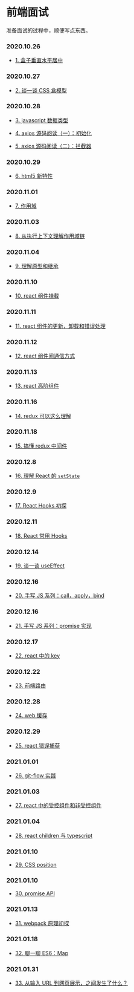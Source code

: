 <!--
 * @Author: tkiddo
 * @Date: 2020-11-02 08:43:42
 * @LastEditors: tkiddo
 * @LastEditTime: 2021-01-31 11:05:40
 * @Description:
-->

# 前端面试

准备面试的过程中，顺便写点东西。

### 2020.10.26

- [1. 盒子垂直水平居中](https://github.com/tkiddo/front-end-interview/blob/main/docs/box-center.md)

### 2020.10.27

- [2. 谈一谈 CSS 盒模型](https://github.com/tkiddo/front-end-interview/blob/main/docs/box-model.md)

### 2020.10.28

- [3. javascript 数据类型](https://github.com/tkiddo/front-end-interview/blob/main/docs/js-datatype.md)

- [4. axios 源码阅读（一）：初始化](https://github.com/tkiddo/front-end-interview/blob/main/docs/axios-init.md)

- [5. axios 源码阅读（二）：拦截器](https://github.com/tkiddo/front-end-interview/blob/main/docs/axios-interceptor.md)

### 2020.10.29

- [6. html5 新特性](https://github.com/tkiddo/front-end-interview/blob/main/docs/html5-new.md)

### 2020.11.01

- [7. 作用域](https://github.com/tkiddo/front-end-interview/blob/main/docs/scope.md)

### 2020.11.03

- [8. 从执行上下文理解作用域链](https://github.com/tkiddo/front-end-interview/blob/main/docs/scope-chain.md)

### 2020.11.04

- [9. 理解原型和继承](https://github.com/tkiddo/front-end-interview/blob/main/docs/prototype-inheritance.md)

### 2020.11.10

- [10. react 组件挂载](https://github.com/tkiddo/front-end-interview/blob/main/docs/react-component-mounting.md)

### 2020.11.11

- [11. react 组件的更新，卸载和错误处理](https://github.com/tkiddo/front-end-interview/blob/main/docs/react-component-update-unmount-error.md)

### 2020.11.12

- [12. react 组件间通信方式](https://github.com/tkiddo/front-end-interview/blob/main/docs/react-component-communation.md)

### 2020.11.13

- [13. react 高阶组件](https://github.com/tkiddo/front-end-interview/blob/main/docs/react-HOC.md)

### 2020.11.16

- [14. redux 可以这么理解](https://github.com/tkiddo/front-end-interview/blob/main/docs/redux-simple-understanding.md)

### 2020.11.18

- [15. 搞懂 redux 中间件](https://github.com/tkiddo/front-end-interview/blob/main/docs/redux-middleware.md)

### 2020.12.8

- [16. 理解 React 的 `setState`](https://github.com/tkiddo/front-end-interview/blob/main/docs/react-setState.md)

### 2020.12.9

- [17. React Hooks 初探](https://github.com/tkiddo/front-end-interview/blob/main/docs/react-hooks-primer.md)

### 2020.12.11

- [18. React 常用 Hooks](https://github.com/tkiddo/front-end-interview/blob/main/docs/react-common-hooks.md)

### 2020.12.14

- [19. 谈一谈 useEffect](https://github.com/tkiddo/front-end-interview/blob/main/docs/react-useEffect.md)

### 2020.12.16

- [20. 手写 JS 系列：call，apply，bind](https://github.com/tkiddo/front-end-interview/blob/main/docs/call-apply-bind.md)

### 2020.12.16

- [21. 手写 JS 系列：promise 实现](https://github.com/tkiddo/front-end-interview/blob/main/docs/promise.md)

### 2020.12.17

- [22. react 中的 key](https://github.com/tkiddo/front-end-interview/blob/main/docs/react-key.md)

### 2020.12.22

- [23. 前端路由](https://github.com/tkiddo/front-end-interview/blob/main/docs/router.md)

### 2020.12.28

- [24. web 缓存](https://github.com/tkiddo/front-end-interview/blob/main/docs/web-cache.md)

### 2020.12.29

- [25. react 错误捕获](https://github.com/tkiddo/front-end-interview/blob/main/docs/react-error.md)

### 2021.01.01

- [26. git-flow 实践](https://github.com/tkiddo/front-end-interview/blob/main/docs/git-flow.md)

### 2021.01.03

- [27. react 中的受控组件和非受控组件](https://github.com/tkiddo/front-end-interview/blob/main/docs/react-control.md)

### 2021.01.04

- [28. react children 与 typescript](https://github.com/tkiddo/front-end-interview/blob/main/docs/react-children-ts.md)

### 2021.01.10

- [29. CSS position](https://github.com/tkiddo/front-end-interview/blob/main/docs/css-position.md)

### 2021.01.10

- [30. promise API](https://github.com/tkiddo/front-end-interview/blob/main/docs/promise-api.md)

### 2021.01.13

- [31. webpack 原理初探](https://github.com/tkiddo/front-end-interview/blob/main/docs/webpack-wrok.md)

### 2021.01.18

- [32. 聊一聊 ES6：Map](https://github.com/tkiddo/front-end-interview/blob/main/docs/map.md)

### 2021.01.31

- [33. 从输入 URL 到网页展示，之间发生了什么？](https://github.com/tkiddo/front-end-interview/blob/main/docs/from-url-to-page.md)
